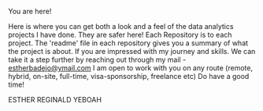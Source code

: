 You are here!

Here is where you can get both a look and a feel of the data analytics projects I have done. They are safer here!
Each Repository is to each project. The 'readme' file in each repository gives you a summary of what the project is about.
If you are impressed with my journey and skills. We can take it a step further by reaching out through my mail - estherbadejo@ymail.com 
I am open to work with you on any route (remote, hybrid, on-site, full-time, visa-sponsorship, freelance etc)
Do have a good time!

ESTHER REGINALD YEBOAH
<!---
ERY-DS/ERY-DS is a ✨ special ✨ repository because its `README.md` (this file) appears on your GitHub profile.
You can click the Preview link to take a look at your changes.
--->
